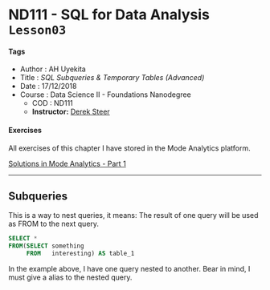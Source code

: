 # ND111 - SQL for Data Analysis `Lesson03`

#### Tags
* Author : AH Uyekita
* Title  : _SQL Subqueries & Temporary Tables (Advanced)_
* Date   : 17/12/2018
* Course : Data Science II - Foundations Nanodegree
    * COD    : ND111
    * **Instructor:** [Derek Steer][derek]

[derek]: https://modeanalytics.com

#### Exercises

All exercises of this chapter I have stored in the Mode Analytics platform.

[Solutions in Mode Analytics - Part 1][sol_ma1]

[sol_ma1]: https://modeanalytics.com/ah_uyekita/reports/c44f93e9f2d4

********************************************************************************

## Subqueries

This is a way to nest queries, it means: The result of one query will be used as FROM to the next query.

```sql
SELECT *
FROM(SELECT something
     FROM   interesting) AS table_1
```
In the example above, I have one query nested to another. Bear in mind, I must give a alias to the nested query.
